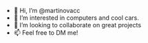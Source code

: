 - 👋 Hi, I’m @martinovacc
- 👀 I’m interested in computers and cool cars.
- 💞️ I’m looking to collaborate on great projects
- 📫 Feel free to DM me!
